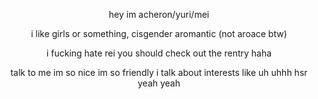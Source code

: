 <p align="center"> hey im acheron/yuri/mei
<p align="center"> i like girls or something, cisgender aromantic (not aroace btw)
  <p align="center"> i fucking hate rei you should check out the rentry haha
  <p align="center"> talk to me im so nice im so friendly i talk about interests like uh uhhh hsr yeah yeah
